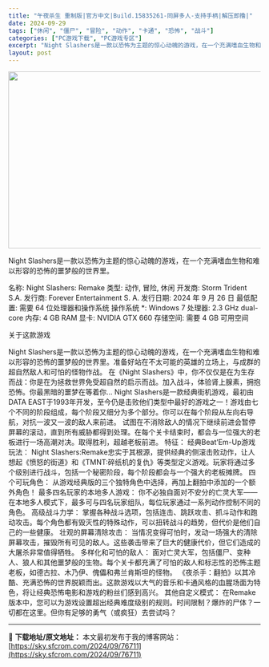```yaml
---
title: "午夜杀生 重制版|官方中文|Build.15835261-同屏多人-支持手柄|解压即撸|"
date: 2024-09-29
tags: ["休闲", "僵尸", "冒险", "动作", "卡通", "恐怖", "战斗"]
categories: ["PC游戏下载", "PC游戏专区"]
excerpt: "Night Slashers是一款以恐怖为主题的惊心动魄的游戏，在一个充满嗜血生物和难以形容的恐怖的噩梦般的世界里。 名称: Night Slashers: Remake 类型: 动作, 冒险, 休闲 开发商: Storm Trident S.A. 发行商: Forever Entertainmen&hellip;"
layout: post
---
```


<img class="aligncenter size-full wp-image-76688" src="https://sky.sfcrom.com/wp-content/uploads/2024/09/2024092903504842.webp" alt="" width="616" height="353" />

Night Slashers是一款以恐怖为主题的惊心动魄的游戏，在一个充满嗜血生物和难以形容的恐怖的噩梦般的世界里。

名称: Night Slashers: Remake
类型: 动作, 冒险, 休闲
开发商: Storm Trident S.A.
发行商: Forever Entertainment S. A.
发行日期: 2024 年 9 月 26 日
最低配置:
需要 64 位处理器和操作系统
操作系统 *: Windows 7
处理器: 2.3 GHz dual-core
内存: 4 GB RAM
显卡: NVIDIA GTX 660
存储空间: 需要 4 GB 可用空间

关于这款游戏

Night Slashers是一款以恐怖为主题的惊心动魄的游戏，在一个充满嗜血生物和难以形容的恐怖的噩梦般的世界里。准备好站在不太可能的英雄的立场上，与成群的超自然敌人和可怕的怪物作战。
在《Night Slashers》中，你不仅仅是在为生存而战：你是在为拯救世界免受超自然的启示而战。加入战斗，体验肾上腺素，拥抱恐怖。你最黑暗的噩梦在等着你…
Night Slashers是一款经典街机游戏，最初由DATA EAST于1993年开发，至今仍是击败他们类型中最好的游戏之一！游戏由七个不同的阶段组成，每个阶段又细分为多个部分。你可以在每个阶段从左向右导航，对抗一波又一波的敌人来前进。
试图在不消除敌人的情况下继续前进会暂停屏幕的滚动，直到所有威胁都得到处理。在每个关卡结束时，都会与一位强大的老板进行一场高潮对决。取得胜利，超越老板前进。
特征：
经典Beat’Em-Up游戏玩法：
Night Slashers:Remake忠实于其根源，提供经典的侧滚击败动作，让人想起《愤怒的街道》和《TMNT:碎纸机的复仇》等类型定义游戏。玩家将通过多个级别进行战斗，包括一个秘密阶段，每个阶段都会与一个强大的老板摊牌。
四个可玩角色：
从游戏经典版的三个独特角色中选择，再加上翻拍中添加的一个额外角色！
最多四名玩家的本地多人游戏：
你不必独自面对不安分的亡灵大军——在本地多人模式下，最多可与四名玩家组队，每位玩家通过一系列动作控制不同的角色。
高级战斗力学：
掌握各种战斗选项，包括连击、跳跃攻击、抓斗动作和跑动攻击。每个角色都有毁灭性的特殊动作，可以扭转战斗的趋势，但代价是他们自己的一些健康。
壮观的屏幕清除攻击：
当情况变得可怕时，发动一场强大的清除屏幕攻击，摧毁所有可见的敌人。这些袭击带来了巨大的健康代价，但它们造成的大屠杀非常值得牺牲。
多样化和可怕的敌人：
面对亡灵大军，包括僵尸、变种人、狼人和其他噩梦般的生物。每个关卡都充满了可怕的敌人和标志性的恐怖主题老板，如德古拉、木乃伊、傀儡和弗兰肯斯坦的怪物。
《夜杀手：翻拍》以其冷酷、充满恐怖的世界脱颖而出。这款游戏以大气的音乐和卡通风格的血腥场面为特色，将让经典恐怖电影和游戏的粉丝们感到高兴。
其他自定义模式：
在Remake版本中，您可以为游戏设置超出经典难度级别的规则。时间限制？爆炸的尸体？一切都在这里。但你有足够的勇气（或疯狂）去尝试吗？

---
📖 **下载地址/原文地址：** 本文最初发布于我的博客网站：[https://sky.sfcrom.com/2024/09/76711](https://sky.sfcrom.com/2024/09/76711)

